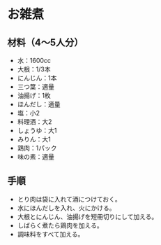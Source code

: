 # お雑煮


## 材料（4〜5人分）
- 水：1600cc
- 大根：1/3本
- にんじん：1本
- 三つ葉：適量
- 油揚げ：1枚
- ほんだし：適量
- 塩：小2
- 料理酒：大2
- しょうゆ：大1
- みりん：大1
- 鶏肉：1パック
- 味の素：適量


## 手順
- とり肉は袋に入れて酒につけておく。
- 水にほんだしを入れ、火にかける。
- 大根とにんじん、油揚げを短冊切りにして加える。
- しばらく煮たら鶏肉を加える。
- 調味料をすべて加える。
